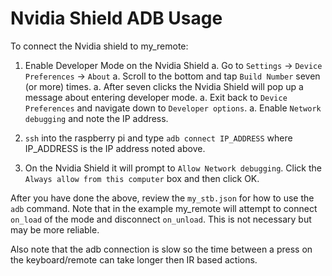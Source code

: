 # Nvidia Shield ADB Usage

To connect the Nvidia shield to my_remote:

1. Enable Developer Mode on the Nvidia Shield
    a. Go to `Settings` -> `Device Preferences` -> `About`
    a. Scroll to the bottom and tap `Build Number` seven (or more) times.
    a. After seven clicks the Nvidia Shield will pop up a message about entering developer mode.
    a. Exit back to `Device Preferences` and navigate down to `Developer options`.
    a. Enable `Network debugging` and note the IP address.

1. `ssh` into the raspberry pi and type `adb connect IP_ADDRESS` where IP_ADDRESS is the IP address noted above.
1. On the Nvidia Shield it will prompt to `Allow Network debugging`.  Click the `Always allow from this computer` box and then click OK.

After you have done the above, review the `my_stb.json` for how to use the `adb` command.  Note that in the example my_remote will attempt to connect `on_load` of the mode and disconnect `on_unload`.  This is not necessary but may be more reliable.

Also note that the adb connection is slow so the time between a press on the keyboard/remote can take longer then IR based actions.
